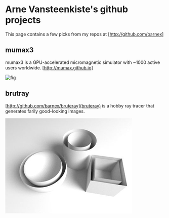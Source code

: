 # Arne Vansteenkiste's github projects

This page contains a few picks from my repos at [http://github.com/barnex]

## mumax3

mumax3 is a GPU-accelerated micromagnetic simulator with ~1000 active users worldwide. [http://mumax.github.io]

![fig](http://mumax.github.io/web1.png)

## brutray

[http://github.com/barnex/bruteray](bruteray) is a hobby ray tracer that generates farily good-looking images.

![fig](https://raw.githubusercontent.com/barnex/bruteray/master/shots/039.jpg)
